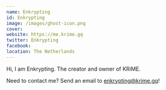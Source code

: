 ```yaml
---
name: Enkrypting
id: Enkrypting
image: /images/ghost-icon.png
cover:
website: https://me.krime.gq
twitter: Enkrypting
facebook:
location: The Netherlands
---
```

Hi, I am Enkrypting. The creator and owner of KRiME.

Need to contact me? Send an email to enkrypting@krime.gq!
